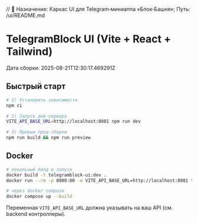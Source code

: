 // 📄 Назначение: Каркас UI для Telegram‑миниаппа «Блок‑Башня»; Путь: /ui/README.md

# TelegramBlock UI (Vite + React + Tailwind)

Дата сборки: 2025-08-21T12:30:17.469291Z

## Быстрый старт
```bash
# 1) Установить зависимости
npm ci

# 2) Запуск дев‑сервера
VITE_API_BASE_URL=http://localhost:8081 npm run dev

# 3) Превью прод‑сборки
npm run build && npm run preview
```

## Docker
```bash
# локальный билд и запуск
docker build -t telegramblock-ui:dev .
docker run --rm -p 8080:80 -e VITE_API_BASE_URL=http://localhost:8081 telegramblock-ui:dev

# через docker compose
docker compose up --build
```
Переменная `VITE_API_BASE_URL` должна указывать на ваш API (см. backend контроллеры).
